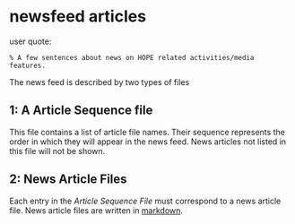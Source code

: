 # newsfeed articles

user quote:
```
% A few sentences about news on HOPE related activities/media features.
```

The news feed is described by two types of files

## 1: A Article Sequence file

This file contains a list of article file names.
Their sequence represents the order in which they will appear in the news feed. News articles not listed in this file will not be shown.

## 2: News Article Files

Each entry in the _Article Sequence File_ must correspond to a news article file. News article files are written in [markdown](https://markdown-it.github.io/).
